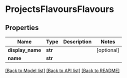 # ProjectsFlavoursFlavours

## Properties
Name | Type | Description | Notes
------------ | ------------- | ------------- | -------------
**display_name** | **str** |  | [optional] 
**name** | **str** |  | 

[[Back to Model list]](../README.md#documentation-for-models) [[Back to API list]](../README.md#documentation-for-api-endpoints) [[Back to README]](../README.md)


